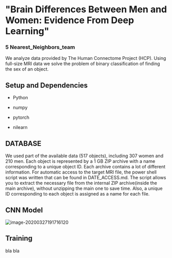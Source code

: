 # "Brain Differences Between Men and Women: Evidence From Deep Learning"

### 5 Nearest_Neighbors_team

We analyze data provided by The Human Connectome Project (HCP).  Using full-size MRI data we solve the problem of binary classification of finding the sex of an object.

## Setup and Dependencies

- Python

- numpy

- pytorch 

- nilearn



## DATABASE 

We used part of the available data (517 objects), including 307 women and 210 men. Each object is represented by a 1 GB ZIP archive with a name corresponding to a unique object ID. Each archive contains a lot of different information. For automatic access to the target MRI file, the power shell script was written that can be found in DATE_ACCESS.md. The script allows you to extract the necessary file from the internal ZIP archive(inside the main archive), without unzipping the main one to save time. Also, a unique ID corresponding to each object is assigned as a name for each file.



## CNN Model

![image-20200327191716120](C:\Users\maxsk\AppData\Roaming\Typora\typora-user-images\image-20200327191716120.png)

## Training

bla bla